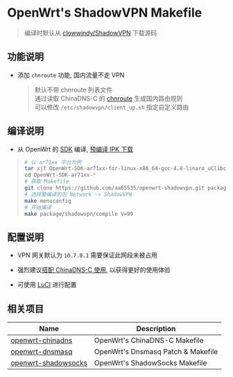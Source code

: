 OpenWrt's ShadowVPN Makefile
===

 > 编译时默认从 [clowwindy/ShadowVPN][1] 下载源码

功能说明
---

 - 添加 `chnroute` 功能, 国内流量不走 VPN

   > 默认不带 chnroute 列表文件  
   > 通过读取 ChinaDNS-C 的 [chnroute][3] 生成国内路由规则  
   > 可以修改 `/etc/shadowvpn/client_up.sh` 指定自定义路由  

编译说明
---

 - 从 OpenWrt 的 [SDK][S] 编译, [预编译 IPK 下载][2]

 > ```bash
 > # 以 ar71xx 平台为例
 > tar xjf OpenWrt-SDK-ar71xx-for-linux-x86_64-gcc-4.8-linaro_uClibc-0.9.33.2.tar.bz2
 > cd OpenWrt-SDK-ar71xx-*
 > # 获取 Makefile
 > git clone https://github.com/aa65535/openwrt-shadowvpn.git package/shadowvpn
 > # 选择要编译的包 Network -> ShadowVPN
 > make menuconfig
 > # 开始编译
 > make package/shadowvpn/compile V=99
 > ```

配置说明
---

 - VPN 网关默认为 `10.7.0.1` 需要保证此网段未被占用  

 - 强烈建议[搭配 ChinaDNS-C 使用][8], 以获得更好的使用体验  

 - 可使用 [LuCI][L] 进行配置  

相关项目
---

 Name                     | Description
 -------------------------|-----------------------------------
 [openwrt-chinadns][5]    | OpenWrt's ChinaDNS-C Makefile
 [openwrt-dnsmasq][6]     | OpenWrt's Dnsmasq Patch & Makefile
 [openwrt-shadowsocks][7] | OpenWrt's ShadowSocks Makefile


  [1]: https://github.com/clowwindy/ShadowVPN
  [2]: https://sourceforge.net/projects/openwrt-dist/files/shadowvpn/
  [3]: https://github.com/aa65535/openwrt-chinadns/blob/master/files/chinadns.route
  [5]: https://github.com/aa65535/openwrt-chinadns
  [6]: https://github.com/aa65535/openwrt-dnsmasq
  [7]: https://github.com/aa65535/openwrt-shadowsocks
  [8]: https://sourceforge.net/p/openwrt-dist/wiki/Plan6/
  [S]: http://downloads.openwrt.org/snapshots/trunk/
  [L]: https://github.com/aa65535/openwrt-dist-luci
